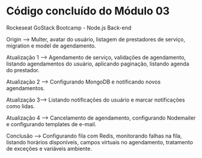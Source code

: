 # Código concluído do Módulo 03
Rockeseat GoStack Bootcamp - Node.js Back-end

Origin --> Multer, avatar do usuário, listagem de prestadores de serviço, migration e model de agendamento.

Atualização 1 --> Agendamento de serviço, validações de agendamento, listando agendamentos do usuário, aplicando paginação, listando agenda do prestador.

Atualização 2 --> Configurando MongoDB e notificando novos agendamentos. 

Atualização 3--> Listando notificações do usuário e marcar notificações como lidas.

Atualização 4 --> Cancelamento de agendamento, configurando Nodemailer e configurando templates de e-mail. 

Conclusão --> Configurando fila com Redis, monitorando falhas na fila, listando horários disponíveis, campos virtuais no agendamento, tratamento de exceções e variáveis ambiente.

